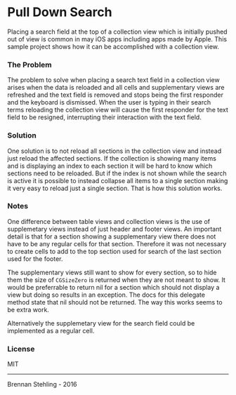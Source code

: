 # Pull Down Search

Placing a search field at the top of a collection view which is
initially pushed out of view is common in may iOS apps including
apps made by Apple. This sample project shows how it can be
accomplished with a collection view.

### The Problem

The problem to solve when placing a search text field in a
collection view arises when the data is reloaded and all cells
and supplementary views are refreshed and the text field is
removed and stops being the first responder and the keyboard
is dismissed. When the user is typing in their search terms
reloading the collection view will cause the first responder
for the text field to be resigned, interrupting their 
interaction with the text field.

### Solution

One solution is to not reload all sections in the collection
view and instead just reload the affected sections. If the
collection is showing many items and is displaying an index
to each section it will be hard to know which sections need
to be reloaded. But if the index is not shown while the search
is active it is possible to instead collapse all items to a
single section making it very easy to reload just a single
section. That is how this solution works.

### Notes

One difference between table views and collection views is the
use of supplemetary views instead of just header and footer 
views. An important detail is that for a section showing a
supplementary view there does not have to be any regular cells
for that section. Therefore it was not necessary to create
cells to add to the top section used for search of the last
section used for the footer.

The supplementary views still want to show for every section,
so to hide them the size of `CGSizeZero` is returned when they
are not meant to show. It would be preferrable to return nil
for a section which should not display a view but doing so
results in an exception. The docs for this delegate method
state that nil should not be returned. The way this works
seems to be extra work.

Alternatively the supplemetary view for the search field could
be implemented as a regular cell.

### License

MIT

---
Brennan Stehling - 2016
 